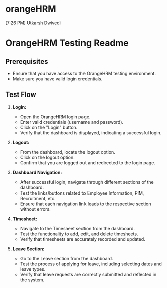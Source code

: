 # orangeHRM

[7:26 PM] Utkarsh Dwivedi
# OrangeHRM Testing Readme
 
## Prerequisites
 
- Ensure that you have access to the OrangeHRM testing environment.
- Make sure you have valid login credentials.
 
## Test Flow
 
1. **Login:**
    - Open the OrangeHRM login page.
    - Enter valid credentials (username and password).
    - Click on the "Login" button.
    - Verify that the dashboard is displayed, indicating a successful login.
 
2. **Logout:**
    - From the dashboard, locate the logout option.
    - Click on the logout option.
    - Confirm that you are logged out and redirected to the login page.
 
3. **Dashboard Navigation:**
    - After successful login, navigate through different sections of the dashboard.
    - Test the links/buttons related to Employee Information, PIM, Recruitment, etc.
    - Ensure that each navigation link leads to the respective section without errors.
 
4. **Timesheet:**
    - Navigate to the Timesheet section from the dashboard.
    - Test the functionality to add, edit, and delete timesheets.
    - Verify that timesheets are accurately recorded and updated.
 
5. **Leave Section:**
    - Go to the Leave section from the dashboard.
    - Test the process of applying for leave, including selecting dates and leave types.
    - Verify that leave requests are correctly submitted and reflected in the system.
